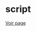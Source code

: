 # script

[Voir page](http://htmlpreview.github.io/?https://raw.githubusercontent.com/flpker64/script/master/cars.html)
